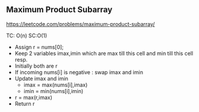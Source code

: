 ## Maximum Product Subarray
https://leetcode.com/problems/maximum-product-subarray/

TC: O(n) SC:O(1)
* Assign r = nums[0];
* Keep 2 variables imax,imin which are max till this cell and min till this cell resp.
* Initially both are r
* If incoming nums[i] is negative : swap imax and imin
* Update imax and imin 
  * imax = max(nums[i],imax)
  * imin = min(nums[i],imin)
* r = max(r,imax)
* Return r 
